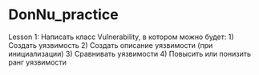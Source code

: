 # DonNu_practice

Lesson 1:
        Написать класс Vulnerability, в котором можно будет:
            1) Создать уязвимость
            2) Создать описание уязвимости (при инициализации)
            3) Сравнивать уязвимости
            4) Повысить или понизить ранг уязвимости